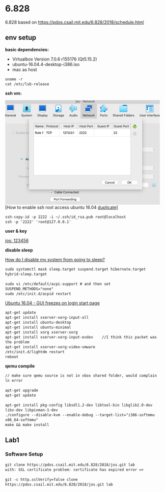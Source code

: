 

# 6.828

6.828 based on https://pdos.csail.mit.edu/6.828/2018/schedule.html



## env setup

**basic dependencies:**

- Virtualbox Version 7.0.6 r155176 (Qt5.15.2)
- ubuntu-16.04.4-desktop-i386.iso
- mac as host

```
uname -r
cat /etc/lsb-release
```



**ssh vm:**

<img src="./raw/ssh_port.jpeg?raw=true" alt="ssh_port" style="zoom:50%;float: left" />

[How to enable ssh root access ubuntu 16.04 [duplicate\]](https://askubuntu.com/questions/951581/how-to-enable-ssh-root-access-ubuntu-16-04)

```
ssh-copy-id -p 2222 -i ~/.ssh/id_rsa.pub root@localhost
ssh -p '2222' 'root@127.0.0.1'
```



**user & key**

<u>jos: 123456</u>



**disable sleep**

[How do I disable my system from going to sleep?](https://askubuntu.com/questions/47311/how-do-i-disable-my-system-from-going-to-sleep)

```
sudo systemctl mask sleep.target suspend.target hibernate.target hybrid-sleep.target

sudo vi /etc/default/acpi-support # and then set SUSPEND_METHODS="none"
sudo /etc/init.d/acpid restart
```

[Ubuntu 16.04 - GUI freezes on login start page](https://unix.stackexchange.com/questions/368748/ubuntu-16-04-gui-freezes-on-login-start-page)

```
apt-get update 
apt-get install xserver-xorg-input-all
apt-get install ubuntu-desktop
apt-get install ubuntu-minimal
apt-get install xorg xserver-xorg
apt-get install xserver-xorg-input-evdev    //I think this packet was the problem
apt-get install xserver-xorg-video-vmware
/etc/init.d/lightdm restart
reboot
```



**qemu compile**

```
// make sure qemu source is not in vbox shared folder, would complain ln error

apt-get upgrade
apt-get update

apt-get install pkg-config libsdl1.2-dev libtool-bin libglib2.0-dev libz-dev libpixman-1-dev
./configure --disable-kvm --enable-debug --target-list="i386-softmmu x86_64-softmmu"
make && make install
```



## Lab1

### Software Setup

```
git clone https://pdos.csail.mit.edu/6.828/2018/jos.git lab
with: SSL certificate problem: certificate has expired error => 

git -c http.sslVerify=false clone https://pdos.csail.mit.edu/6.828/2018/jos.git lab
```

